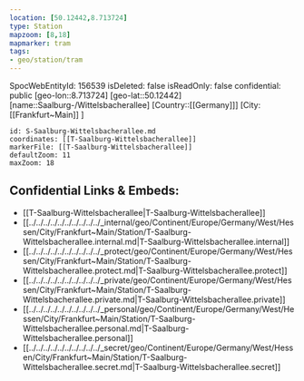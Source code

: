 ```yaml
---
location: [50.12442,8.713724]
type: Station 
mapzoom: [8,18] 
mapmarker: tram 
tags:
- geo/station/tram
---
```

SpocWebEntityId: 156539
isDeleted: false
isReadOnly: false
confidential: public
[geo-lon::8.713724]
[geo-lat::50.12442]
[name::Saalburg-/Wittelsbacherallee]
[Country::[[Germany]]]
[City:[[Frankfurt~Main]] ]


```leaflet
id: S-Saalburg-Wittelsbacherallee.md
coordinates: [[T-Saalburg-Wittelsbacherallee]]
markerFile: [[T-Saalburg-Wittelsbacherallee]]
defaultZoom: 11 
maxZoom: 18
```


## Confidential Links & Embeds: 
- [[T-Saalburg-Wittelsbacherallee|T-Saalburg-Wittelsbacherallee]] 
- [[../../../../../../../../../../_internal/geo/Continent/Europe/Germany/West/Hessen/City/Frankfurt~Main/Station/T-Saalburg-Wittelsbacherallee.internal.md|T-Saalburg-Wittelsbacherallee.internal]] 
- [[../../../../../../../../../../_protect/geo/Continent/Europe/Germany/West/Hessen/City/Frankfurt~Main/Station/T-Saalburg-Wittelsbacherallee.protect.md|T-Saalburg-Wittelsbacherallee.protect]] 
- [[../../../../../../../../../../_private/geo/Continent/Europe/Germany/West/Hessen/City/Frankfurt~Main/Station/T-Saalburg-Wittelsbacherallee.private.md|T-Saalburg-Wittelsbacherallee.private]] 
- [[../../../../../../../../../../_personal/geo/Continent/Europe/Germany/West/Hessen/City/Frankfurt~Main/Station/T-Saalburg-Wittelsbacherallee.personal.md|T-Saalburg-Wittelsbacherallee.personal]] 
- [[../../../../../../../../../../_secret/geo/Continent/Europe/Germany/West/Hessen/City/Frankfurt~Main/Station/T-Saalburg-Wittelsbacherallee.secret.md|T-Saalburg-Wittelsbacherallee.secret]] 

